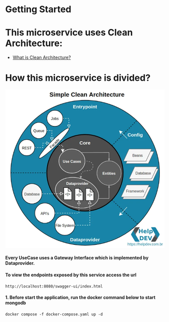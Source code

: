 # Getting Started

# This microservice uses Clean Architecture:
- [What is Clean Architecture?](https://medium.com/luizalabs/descomplicando-a-clean-architecture-cf4dfc4a1ac6)

# How this microservice is divided?

![drawing](src/main/resources/static/simple-clean-arch.webp)

#### Every UseCase uses a Gateway Interface which is implemented by Dataprovider. 

#### To view the endpoints exposed by this service access the url
``` 
http://localhost:8080/swagger-ui/index.html
```

#### 1. Before start the application, run the docker command below to start mongodb
```
docker compose -f docker-compose.yaml up -d
```